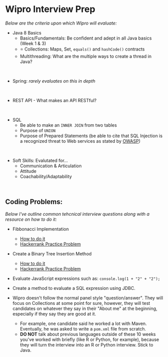 # Wipro Interview Prep
*Below are the criteria upon which Wipro will evaluate:*

- Java 8 Basics
  - Basics/Fundamentals: Be confident and adept in all Java basics (Week 1 & 3)
  - :star: Collections: Maps, Set, `equals()` and `hashCode()` contracts
  - Multithreading: What are the multiple ways to create a thread in Java?

<br>

- Spring: *rarely evaluates on this in depth*

<br>

- REST API - What makes an API RESTful?

<br>

- SQL
  - Be able to make an `INNER JOIN` from two tables
  - Purpose of `UNION`
  - Purpose of Prepared Statements (be able to cite that SQL Injection is a recognized threat to Web services as stated by [OWASP](https://owasp.org/www-community/attacks/SQL_Injection))

<br>

- Soft Skills: Evalutated for...
  -  Communication & Articulation
  -  Attitude
  -  Coachability/Adaptability
 
 <br>
 
 ## Coding Problems:
 *Below I've outline common tehcnical interview questions along with a resource on how to do it:*
 
 - Fibbonacci Implementation
    - [How to do it](https://www.geeksforgeeks.org/different-ways-to-print-fibonacci-series-in-java/)
    - [Hackerrank Practice Problem](https://www.hackerrank.com/challenges/ctci-fibonacci-numbers/problem)
 
 - Create a Binary Tree Insertion Method
    - [How to do it](https://www.baeldung.com/java-binary-tree) 
    - [Hackerrank Practice Problem](https://www.hackerrank.com/challenges/binary-search-tree-insertion/problem)

- Evaluate JavaScript expressions such as: `console.log(1 + "2" + "2");`

- Create a method to evaluate a SQL expression using JDBC.

- Wipro doesn't follow the normal panel style "question/answer". They will focus on Collections at some point for sure, however, they will test candidates on whatever they say in their "About me" at the beginning, especially if they say they are good at it.
    - For example, one candidate said he worked a lot with Maven. Eventually, he was asked to write a `pom.xml` file from scratch.
    - **DO NOT** talk about previous languages outside of these 10 weeks you've worked with briefly (like R or Python, for example), because they will turn the interview into an R or Python interview.  Stick to Java.



 
 
